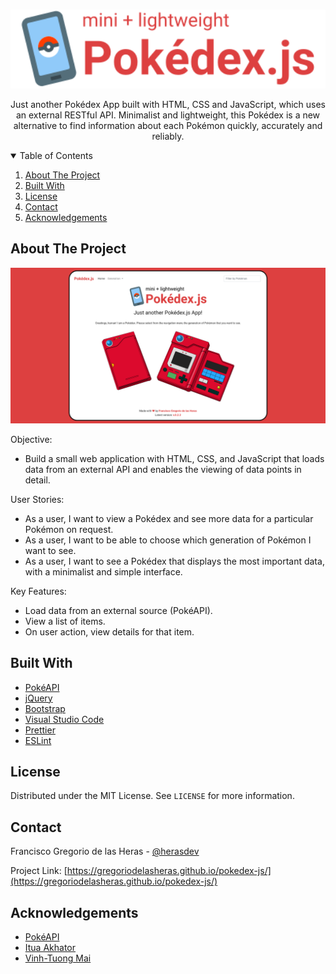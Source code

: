 <!-- PROJECT LOGO -->
<br />
<p align="center">
  <a href="https://gregoriodelasheras.github.io/pokedex-js/">
    <img src="img/logo-readme.svg" alt="Logo" width="600">
  </a>
  <p align="center">
    Just another Pokédex App built with HTML, CSS and JavaScript, which uses an external RESTful API. Minimalist and lightweight, this Pokédex is a new alternative to find information about each Pokémon quickly, accurately and reliably.
  </p>
</p>

<!-- TABLE OF CONTENTS -->
<details open="open">
  <summary>Table of Contents</summary>
  <ol>
    <li><a href="#about-the-project">About The Project</a></li>
    <li><a href="#built-with">Built With</a></li>
    <li><a href="#license">License</a></li>
    <li><a href="#contact">Contact</a></li>
    <li><a href="#acknowledgements">Acknowledgements</a></li>
  </ol>
</details>

<!-- ABOUT THE PROJECT -->
## About The Project

<p align="center">
  <img src="img/screenshot-app.png" alt="App Screenshot">
</p>

Objective:
- Build a small web application with HTML, CSS, and JavaScript that loads data from an external API and enables the viewing of data points in detail.

User Stories:
- As a user, I want to view a Pokédex and see more data for a particular Pokémon on request.
- As a user, I want to be able to choose which generation of Pokémon I want to see.
- As a user, I want to see a Pokédex that displays the most important data, with a minimalist and simple interface.

Key Features: 
- Load data from an external source (PokéAPI).
- View a list of items.
- On user action, view details for that item.

## Built With

- [PokéAPI](https://github.com/PokeAPI/pokeapi)
- [jQuery](https://jquery.com/)
- [Bootstrap](https://getbootstrap.com/)
- [Visual Studio Code](https://code.visualstudio.com/)
- [Prettier](https://prettier.io/)
- [ESLint](https://eslint.org/)

## License

Distributed under the MIT License. See `LICENSE` for more information.

<!-- CONTACT -->
## Contact

Francisco Gregorio de las Heras - [@herasdev](https://twitter.com/herasdev)

Project Link: [https://gregoriodelasheras.github.io/pokedex-js/](https://gregoriodelasheras.github.io/pokedex-js/)

<!-- ACKNOWLEDGEMENTS -->
## Acknowledgements

* [PokéAPI](https://github.com/PokeAPI/pokeapi)
* [Itua Akhator](https://github.com/iakhator)
* [Vinh-Tuong Mai](https://github.com/mvtuong)

